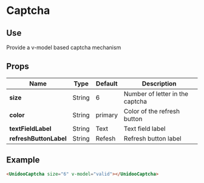 # Captcha 

## Use 

Provide a v-model based captcha mechanism

## Props

| Name          | Type           | Default  | Description  |
| ------------- |----------------| ---------|--------------|
| **size**          | String | 6 | Number of letter in the captcha |
| **color**          | String | primary | Color of the refresh button |
| **textFieldLabel**          | String | Text | Text field label |
| **refreshButtonLabel**          | String | Refesh | Refresh button label |


## Example

```html
<UnidooCaptcha size="6" v-model="valid"></UnidooCaptcha>
``` 

<demo-captcha></demo-captcha>
